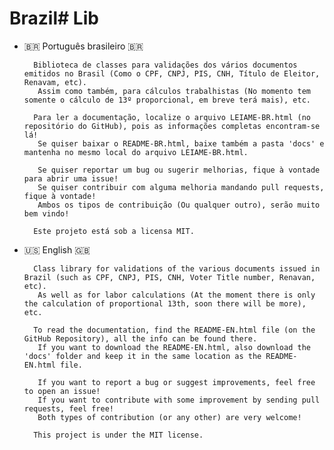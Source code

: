 # Brazil# Lib

* 🇧🇷️ Português brasileiro 🇧🇷️

		Biblioteca de classes para validações dos vários documentos emitidos no Brasil (Como o CPF, CNPJ, PIS, CNH, Título de Eleitor, Renavam, etc).
		 Assim como também, para cálculos trabalhistas (No momento tem somente o cálculo de 13º proporcional, em breve terá mais), etc.

        Para ler a documentação, localize o arquivo LEIAME-BR.html (no repositório do GitHub), pois as informações completas encontram-se lá!
		 Se quiser baixar o README-BR.html, baixe também a pasta 'docs' e mantenha no mesmo local do arquivo LEIAME-BR.html.
 		
		 Se quiser reportar um bug ou sugerir melhorias, fique à vontade para abrir uma issue!
		 Se quiser contribuir com alguma melhoria mandando pull requests, fique à vontade!
		 Ambos os tipos de contribuição (Ou qualquer outro), serão muito bem vindo!

		Este projeto está sob a licensa MIT.
		


* 🇺🇸️ English 🇬🇧

		Class library for validations of the various documents issued in Brazil (such as CPF, CNPJ, PIS, CNH, Voter Title number, Renavan, etc).
		 As well as for labor calculations (At the moment there is only the calculation of proportional 13th, soon there will be more), etc.

		To read the documentation, find the README-EN.html file (on the GitHub Repository), all the info can be found there.
		 If you want to download the README-EN.html, also download the 'docs' folder and keep it in the same location as the README-EN.html file.

		 If you want to report a bug or suggest improvements, feel free to open an issue!
		 If you want to contribute with some improvement by sending pull requests, feel free!
		 Both types of contribution (or any other) are very welcome!
		 
		This project is under the MIT license.


